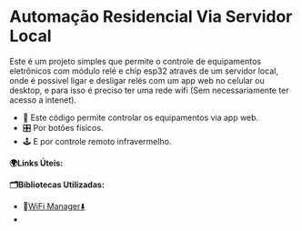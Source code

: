 # Automação Residencial Via Servidor Local

Este é um projeto simples que permite o controle de equipamentos eletrônicos com módulo relé e chip esp32 através de um servidor local, onde é possivel ligar e desligar relés com um app web no celular ou desktop, e para isso é preciso ter uma rede wifi (Sem necessariamente ter acesso a intenet).

- 📱 Este código permite controlar os equipamentos via app web.
- 🎛️ Por botões físicos.
- 🕹️ E por controle remoto infravermelho.

**🌍Links Úteis:**


**🗂️Bibliotecas Utilizadas:**

- 📁[WiFi Manager⬇️](https://github.com/tzapu/WiFiManager)
- 


